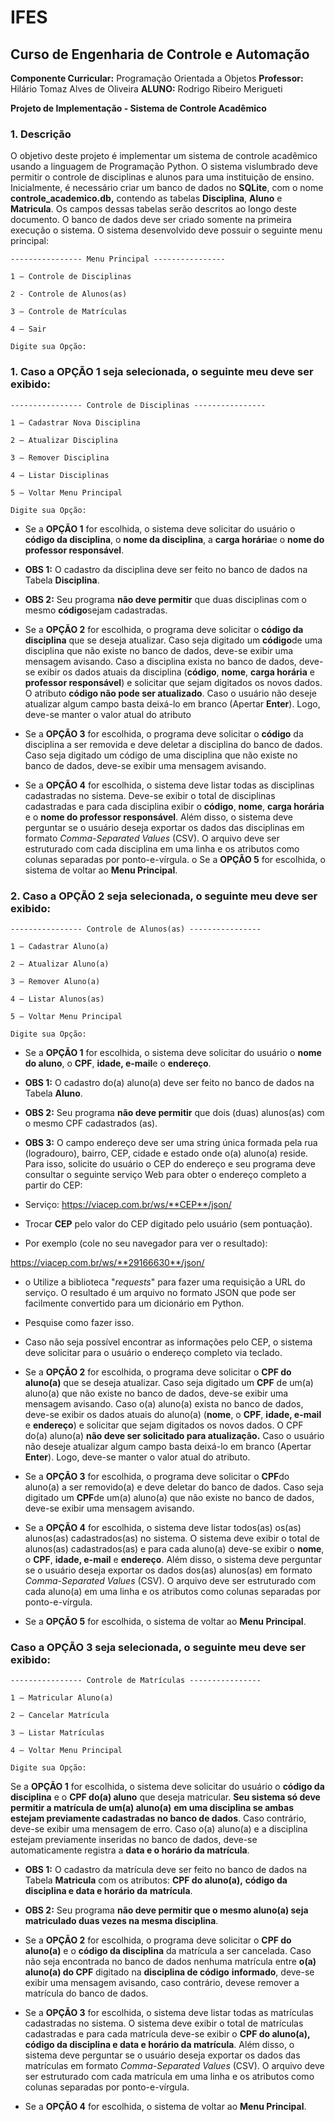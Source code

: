 # IFES

## **Curso de Engenharia de Controle e Automação**
**Componente Curricular:** Programação Orientada a Objetos
**Professor:** Hilário Tomaz Alves de Oliveira
**ALUNO:** Rodrigo Ribeiro Merigueti


**Projeto de Implementação - Sistema de Controle Acadêmico**

### **1. Descrição**

O objetivo deste projeto é implementar um sistema de controle acadêmico usando a linguagem de Programação Python. O sistema vislumbrado deve permitir o controle de disciplinas e alunos para uma instituição de ensino. Inicialmente, é necessário criar um banco de dados no **SQLite**, com o nome **controle\_academico.db,** contendo as tabelas **Disciplina**, **Aluno** e **Matricula**. Os campos dessas tabelas serão descritos ao longo deste documento. O banco de dados deve ser criado somente na primeira execução o sistema. O sistema desenvolvido deve possuir o seguinte menu principal:

```
---------------- Menu Principal ----------------

1 – Controle de Disciplinas

2 - Controle de Alunos(as)

3 – Controle de Matrículas

4 – Sair

Digite sua Opção:
```



### 1. Caso a **OPÇÃO 1** seja selecionada, o seguinte meu deve ser exibido:

```
---------------- Controle de Disciplinas ----------------

1 – Cadastrar Nova Disciplina

2 – Atualizar Disciplina

3 – Remover Disciplina

4 – Listar Disciplinas

5 – Voltar Menu Principal

Digite sua Opção:
```

* Se a **OPÇÃO 1** for escolhida, o sistema deve solicitar do usuário o **código da disciplina**, o **nome da disciplina**, a **carga horária**e o **nome do professor responsável**.
* **OBS 1:** O cadastro da disciplina deve ser feito no banco de dados na Tabela **Disciplina**.
* **OBS 2:** Seu programa **não deve permitir** que duas disciplinas com o mesmo **código**sejam cadastradas. 

* Se a **OPÇÃO 2** for escolhida, o programa deve solicitar o **código da disciplina** que se deseja atualizar. Caso seja digitado um **código**de uma disciplina que não existe no banco de dados, deve-se exibir uma mensagem avisando. Caso a disciplina exista no banco de dados, deve-se exibir os dados atuais da disciplina (**código**, **nome**, **carga horária** e **professor responsável**) e solicitar que sejam digitados os novos dados. O atributo **código não pode ser atualizado**. Caso o usuário não deseje atualizar algum campo basta deixá-lo em branco (Apertar **Enter**). Logo, deve-se manter o valor atual do atributo 

* Se a **OPÇÃO 3** for escolhida, o programa deve solicitar o **código** da disciplina a ser removida e deve deletar a disciplina do banco de dados. Caso seja digitado um código de uma disciplina que não existe no banco de dados, deve-se exibir uma mensagem avisando. 
* Se a **OPÇÃO 4** for escolhida, o sistema deve listar todas as disciplinas cadastradas no sistema. Deve-se exibir o total de disciplinas cadastradas e para cada disciplina exibir o **código**, **nome**, **carga horária** e o **nome do professor responsável**. Além disso, o sistema deve perguntar se o usuário deseja exportar os dados das disciplinas em formato *Comma-Separated Values* (CSV). O arquivo deve ser estruturado com cada disciplina em uma linha e os atributos como colunas separadas por ponto-e-vírgula. o Se a **OPÇÃO 5** for escolhida, o sistema de voltar ao **Menu Principal**.

### 2. Caso a **OPÇÃO 2** seja selecionada, o seguinte meu deve ser exibido:

```
---------------- Controle de Alunos(as) ----------------

1 – Cadastrar Aluno(a)

2 – Atualizar Aluno(a)

3 – Remover Aluno(a)

4 – Listar Alunos(as)

5 – Voltar Menu Principal

Digite sua Opção:
```

* Se a **OPÇÃO 1** for escolhida, o sistema deve solicitar do usuário o **nome do aluno**, o **CPF**, **idade, e-mail**e o **endereço**.

* **OBS 1:** O cadastro do(a) aluno(a) deve ser feito no banco de dados na Tabela **Aluno**.
* **OBS 2:** Seu programa **não deve permitir** que dois (duas) alunos(as) com o mesmo CPF cadastrados (as).

* **OBS 3:** O campo endereço deve ser uma string única formada pela rua (logradouro), bairro, CEP, cidade e estado onde o(a) aluno(a) reside. Para isso, solicite do usuário o CEP do endereço e seu programa deve consultar o seguinte serviço Web para obter o endereço completo a partir do CEP:

* Serviço: https://viacep.com.br/ws/**CEP**/json/

* Trocar **CEP** pelo valor do CEP digitado pelo usuário (sem pontuação).

* Por exemplo (cole no seu navegador para ver o resultado):

https://viacep.com.br/ws/**29166630**/json/

* o Utilize a biblioteca "*requests*" para fazer uma requisição a URL do serviço. O resultado é um arquivo no formato JSON que pode ser facilmente convertido para um dicionário em Python.

* Pesquise como fazer isso.

* Caso não seja possível encontrar as informações pelo CEP, o sistema deve solicitar para o usuário o endereço completo via teclado.

* Se a **OPÇÃO 2** for escolhida, o programa deve solicitar o **CPF do aluno(a)** que se deseja atualizar. Caso seja digitado um **CPF** de um(a) aluno(a) que não existe no banco de dados, deve-se exibir uma mensagem avisando. Caso o(a) aluno(a) exista no banco de dados, deve-se exibir os dados atuais do aluno(a) (**nome**, o **CPF**, **idade, e-mail** e **endereço**) e solicitar que sejam digitados os novos dados. O CPF do(a) aluno(a) **não deve ser solicitado para atualização.** Caso o usuário não deseje atualizar algum campo basta deixá-lo em branco (Apertar **Enter**). Logo, deve-se manter o valor atual do atributo.

* Se a **OPÇÃO 3** for escolhida, o programa deve solicitar o **CPF**do aluno(a) a ser removido(a) e deve deletar do banco de dados. Caso seja digitado um **CPF**de um(a) aluno(a) que não existe no banco de dados, deve-se exibir uma mensagem avisando.

* Se a **OPÇÃO 4** for escolhida, o sistema deve listar todos(as) os(as) alunos(as) cadastrados(as) no sistema. O sistema deve exibir o total de alunos(as) cadastrados(as) e para cada aluno(a) deve-se exibir o **nome**, o **CPF**, **idade, e-mail** e **endereço**. Além disso, o sistema deve perguntar se o usuário deseja exportar os dados dos(as) alunos(as) em formato *Comma-Separated Values* (CSV). O arquivo deve ser estruturado com cada aluno(a) em uma linha e os atributos como colunas separadas por ponto-e-vírgula.
 
* Se a **OPÇÃO 5** for escolhida, o sistema de voltar ao **Menu Principal**.

### Caso a **OPÇÃO 3** seja selecionada, o seguinte meu deve ser exibido:

```
---------------- Controle de Matrículas ----------------

1 – Matricular Aluno(a)

2 – Cancelar Matrícula

3 – Listar Matrículas

4 – Voltar Menu Principal

Digite sua Opção:
```

Se a **OPÇÃO 1** for escolhida, o sistema deve solicitar do usuário o **código da disciplina** e o **CPF do(a) aluno** que deseja matricular. **Seu sistema só deve permitir a matrícula de um(a) aluno(a)** **em uma disciplina se ambas estejam previamente cadastradas no banco de dados**. Caso contrário, deve-se exibir uma mensagem de erro. Caso o(a) aluno(a) e a disciplina estejam previamente inseridas no banco de dados, deve-se automaticamente registra a **data e o horário da matrícula**.

* **OBS 1:** O cadastro da matrícula deve ser feito no banco de dados na Tabela **Matricula** com os atributos: **CPF do aluno(a),** **código da disciplina e data e horário da** **matrícula**.

* **OBS 2:** Seu programa **não deve permitir que o mesmo aluno(a) seja matriculado duas vezes na mesma disciplina**. 

* Se a **OPÇÃO 2** for escolhida, o programa deve solicitar o **CPF do aluno(a)** e o **código da disciplina** da matrícula a ser cancelada. Caso não seja encontrada no banco de dados nenhuma matrícula entre **o(a) aluno(a) do CPF** digitado na **disciplina de código** **informado**, deve-se exibir uma mensagem avisando, caso contrário, devese remover a matrícula do banco de dados.

* Se a **OPÇÃO 3** for escolhida, o sistema deve listar todas as matrículas cadastradas no sistema. O sistema deve exibir o total de matrículas cadastradas e para cada matrícula deve-se exibir o **CPF do aluno(a), código da disciplina e data e horário da matrícula**. Além disso, o sistema deve perguntar se o usuário deseja exportar os dados das matrículas em formato *Comma-Separated Values* (CSV). O arquivo deve ser estruturado com cada matrícula em uma linha e os atributos como colunas separadas por ponto-e-vírgula.

* Se a **OPÇÃO 4** for escolhida, o sistema de voltar ao **Menu Principal**.
